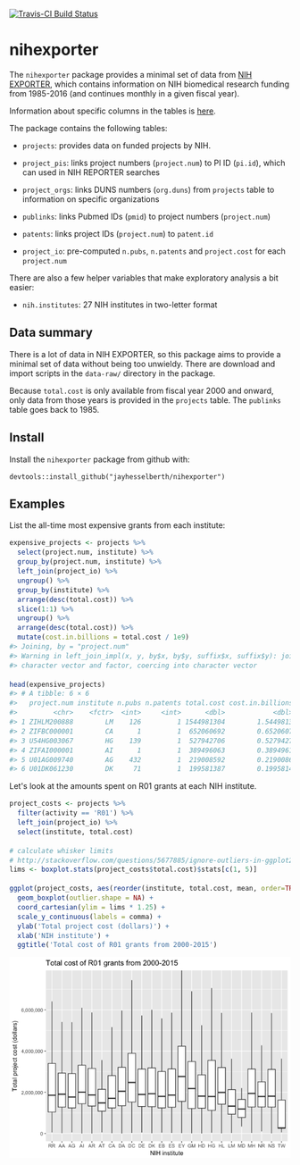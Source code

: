 
[![Travis-CI Build Status](https://travis-ci.org/jayhesselberth/nihexporter.png?branch=master)](https://travis-ci.org/jayhesselberth/nihexporter)

nihexporter
===========

The `nihexporter` package provides a minimal set of data from [NIH EXPORTER](http://exporter.nih.gov/default.aspx), which contains information on NIH biomedical research funding from 1985-2016 (and continues monthly in a given fiscal year).

Information about specific columns in the tables is [here](http://exporter.nih.gov/about.aspx).

The package contains the following tables:

-   `projects`: provides data on funded projects by NIH.

-   `project_pis`: links project numbers (`project.num`) to PI ID (`pi.id`), which can used in NIH REPORTER searches

-   `project_orgs`: links DUNS numbers (`org.duns`) from `projects` table to information on specific organizations

-   `publinks`: links Pubmed IDs (`pmid`) to project numbers (`project.num`)

-   `patents`: links project IDs (`project.num`) to `patent.id`

-   `project_io`: pre-computed `n.pubs`, `n.patents` and `project.cost` for each `project.num`

There are also a few helper variables that make exploratory analysis a bit easier:

-   `nih.institutes`: 27 NIH institutes in two-letter format

Data summary
------------

There is a lot of data in NIH EXPORTER, so this package aims to provide a minimal set of data without being too unwieldy. There are download and import scripts in the `data-raw/` directory in the package.

Because `total.cost` is only available from fiscal year 2000 and onward, only data from those years is provided in the `projects` table. The `publinks` table goes back to 1985.

Install
-------

Install the `nihexporter` package from github with:

    devtools::install_github("jayhesselberth/nihexporter")

Examples
--------

List the all-time most expensive grants from each institute:

``` r
expensive_projects <- projects %>%
  select(project.num, institute) %>%
  group_by(project.num, institute) %>%
  left_join(project_io) %>%
  ungroup() %>%
  group_by(institute) %>%
  arrange(desc(total.cost)) %>%
  slice(1:1) %>%
  ungroup() %>%
  arrange(desc(total.cost)) %>%
  mutate(cost.in.billions = total.cost / 1e9)
#> Joining, by = "project.num"
#> Warning in left_join_impl(x, y, by$x, by$y, suffix$x, suffix$y): joining
#> character vector and factor, coercing into character vector

head(expensive_projects)
#> # A tibble: 6 × 6
#>   project.num institute n.pubs n.patents total.cost cost.in.billions
#>         <chr>    <fctr>  <int>     <int>      <dbl>            <dbl>
#> 1 ZIHLM200888        LM    126         1 1544981304        1.5449813
#> 2 ZIFBC000001        CA      1         1  652060692        0.6520607
#> 3 U54HG003067        HG    139         1  527942706        0.5279427
#> 4 ZIFAI000001        AI      1         1  389496063        0.3894961
#> 5 U01AG009740        AG    432         1  219008592        0.2190086
#> 6 U01DK061230        DK     71         1  199581387        0.1995814
```

Let's look at the amounts spent on R01 grants at each NIH institute.

``` r
project_costs <- projects %>% 
  filter(activity == 'R01') %>%
  left_join(project_io) %>%
  select(institute, total.cost)

# calculate whisker limits 
# http://stackoverflow.com/questions/5677885/ignore-outliers-in-ggplot2-boxplot
lims <- boxplot.stats(project_costs$total.cost)$stats[c(1, 5)]

ggplot(project_costs, aes(reorder(institute, total.cost, mean, order=TRUE), total.cost)) +
  geom_boxplot(outlier.shape = NA) +
  coord_cartesian(ylim = lims * 1.25) +
  scale_y_continuous(labels = comma) +
  ylab('Total project cost (dollars)') +
  xlab('NIH institute') + 
  ggtitle('Total cost of R01 grants from 2000-2015')
```

![](img/README-plot_project_costs-1.png)

